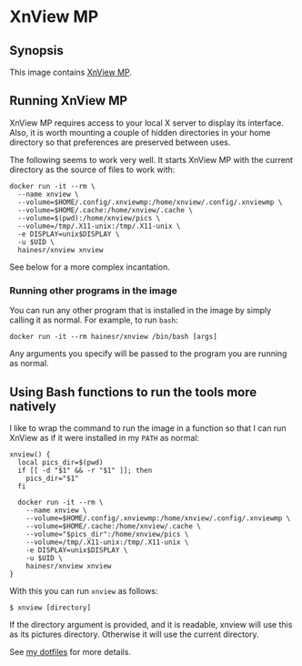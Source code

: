 # XnView MP

## Synopsis

This image contains [XnView MP](http://www.xnview.com/en/xnviewmp/).

## Running XnView MP

XnView MP requires access to your local X server to display its interface. Also, it is worth mounting a couple of hidden directories in your home directory so that preferences are preserved between uses.

The following seems to work very well. It starts XnView MP with the current directory as the source of files to work with:

```shell
docker run -it --rm \
  --name xnview \
  --volume=$HOME/.config/.xnviewmp:/home/xnview/.config/.xnviewmp \
  --volume=$HOME/.cache:/home/xnview/.cache \
  --volume=$(pwd):/home/xnview/pics \
  --volume=/tmp/.X11-unix:/tmp/.X11-unix \
  -e DISPLAY=unix$DISPLAY \
  -u $UID \
  hainesr/xnview xnview
```

See below for a more complex incantation.

### Running other programs in the image

You can run any other program that is installed in the image by simply calling it as normal. For example, to run `bash`:

```shell
docker run -it --rm hainesr/xnview /bin/bash [args]
```

Any arguments you specify will be passed to the program you are running as normal.

## Using Bash functions to run the tools more natively

I like to wrap the command to run the image in a function so that I can run XnView as if it were installed in my `PATH` as normal:

```shell
xnview() {
  local pics_dir=$(pwd)
  if [[ -d "$1" && -r "$1" ]]; then
    pics_dir="$1"
  fi

  docker run -it --rm \
    --name xnview \
    --volume=$HOME/.config/.xnviewmp:/home/xnview/.config/.xnviewmp \
    --volume=$HOME/.cache:/home/xnview/.cache \
    --volume="$pics_dir":/home/xnview/pics \
    --volume=/tmp/.X11-unix:/tmp/.X11-unix \
    -e DISPLAY=unix$DISPLAY \
    -u $UID \
    hainesr/xnview xnview
}
```

With this you can run `xnview` as follows:

```shell
$ xnview [directory]
```

If the directory argument is provided, and it is readable, xnview will use this as its pictures directory. Otherwise it will use the current directory.

See [my dotfiles](https://github.com/hainesr/dotfiles) for more details.

